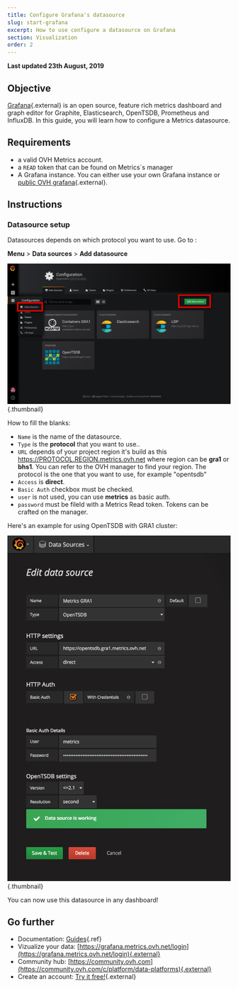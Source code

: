 ```yaml
---
title: Configure Grafana's datasource
slug: start-grafana
excerpt: How to use configure a datasource on Grafana
section: Visualization
order: 2
---
```


**Last updated 23th August, 2019**

## Objective

[Grafana](https://grafana.com/){.external} is an open source, feature rich metrics dashboard and graph editor for Graphite, Elasticsearch, OpenTSDB, Prometheus and InfluxDB. In this guide, you will learn how to configure a Metrics datasource.

## Requirements

- a valid OVH Metrics account.
- a `READ` token that can be found on Metrics`s manager
- A Grafana instance. You can either use your own Grafana instance or [public OVH grafana](https://grafana.metrics.ovh.net){.external}.

## Instructions

### Datasource setup

Datasources depends on which protocol you want to use. Go to :

__Menu__ > __Data sources__ > __Add datasource__

![menu](images/grafana-menu-datasource.png){.thumbnail}

How to fill the blanks:

* `Name` is the name of the datasource.
* `Type` is the __protocol__ that you want to use..
* `URL` depends of your project region it's build as this https://PROTOCOL.REGION.metrics.ovh.net where region can be __gra1__ or __bhs1__. You can refer to the OVH manager to find your region. The protocol is the one that you want to use, for example "opentsdb"
* `Access` is __direct__.
* `Basic Auth` checkbox must be checked.
* `user` is not used, you can use __metrics__ as basic auth.
* `password` must be fileld with a Metrics Read token. Tokens can be crafted on the manager.

Here's an example for using OpenTSDB with GRA1 cluster:

![menu](images/grafana-datasource-opentsdb.png){.thumbnail}

You can now use this datasource in any dashboard!

## Go further

- Documentation: [Guides](../product.fr-fr.md){.ref}
- Vizualize your data: [https://grafana.metrics.ovh.net/login](https://grafana.metrics.ovh.net/login){.external}
- Community hub: [https://community.ovh.com](https://community.ovh.com/c/platform/data-platforms){.external}
- Create an account: [Try it free!](https://www.ovh.com/fr/order/express/#/new/express/resume?products=~%28~%28planCode~%27metrics-free-trial~configuration~%28~%28label~%27region~values~%28~%27gra1%29%29%29~option~%28~%29~quantity~1~productId~%27metrics%29%29&paymentMeanRequired=0){.external}